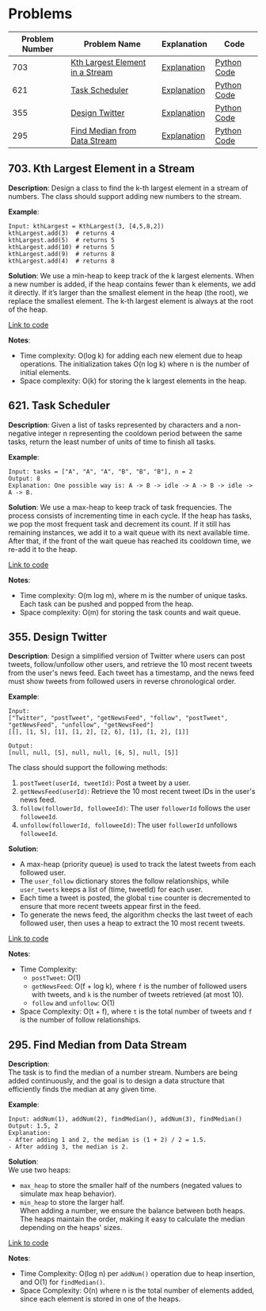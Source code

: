 # Problems

| Problem Number | Problem Name                                  | Explanation                                      | Code                                           |
|----------------|-----------------------------------------------|--------------------------------------------------|------------------------------------------------|
| 703  | [Kth Largest Element in a Stream](#703-kth-largest-element-in-a-stream) | [Explanation](#703-kth-largest-element-in-a-stream) | [Python Code](./703_kth_largest_element_stream.py) |
| 621  | [Task Scheduler](#621-task-scheduler) | [Explanation](#621-task-scheduler) | [Python Code](./621_task_scheduler.py) |
| 355  | [Design Twitter](#355-design-twitter) | [Explanation](#355-design-twitter) | [Python Code](./355_design_twitter.py)         |
| 295  | [Find Median from Data Stream](#295-find-median-from-data-stream) | [Explanation](#295-find-median-from-data-stream) | [Python Code](./295_find_median_from_stream.py) |

## 703. Kth Largest Element in a Stream

**Description**:
Design a class to find the k-th largest element in a stream of numbers. The class should support adding new numbers to the stream.

**Example**:
```plaintext
Input: kthLargest = KthLargest(3, [4,5,8,2])
kthLargest.add(3)  # returns 4
kthLargest.add(5)  # returns 5
kthLargest.add(10) # returns 5
kthLargest.add(9)  # returns 8
kthLargest.add(4)  # returns 8
```

**Solution**:
We use a min-heap to keep track of the k largest elements. When a new number is added, if the heap contains fewer than k elements, we add it directly. If it’s larger than the smallest element in the heap (the root), we replace the smallest element. The k-th largest element is always at the root of the heap.

[Link to code](./703_kth_largest_element_stream.py)

**Notes**:
- Time complexity: O(log k) for adding each new element due to heap operations. The initialization takes O(n log k) where n is the number of initial elements.
- Space complexity: O(k) for storing the k largest elements in the heap.

## 621. Task Scheduler

**Description**:
Given a list of tasks represented by characters and a non-negative integer n representing the cooldown period between the same tasks, return the least number of units of time to finish all tasks.

**Example**:
```plaintext
Input: tasks = ["A", "A", "A", "B", "B", "B"], n = 2
Output: 8
Explanation: One possible way is: A -> B -> idle -> A -> B -> idle -> A -> B.
```

**Solution**:
We use a max-heap to keep track of task frequencies. The process consists of incrementing time in each cycle. If the heap has tasks, we pop the most frequent task and decrement its count. If it still has remaining instances, we add it to a wait queue with its next available time. After that, if the front of the wait queue has reached its cooldown time, we re-add it to the heap.

[Link to code](./621_task_scheduler.py)

**Notes**:
- Time complexity: O(m log m), where m is the number of unique tasks. Each task can be pushed and popped from the heap.
- Space complexity: O(m) for storing the task counts and wait queue.

## 355. Design Twitter

**Description**:
Design a simplified version of Twitter where users can post tweets, follow/unfollow other users, and retrieve the 10 most recent tweets from the user's news feed. Each tweet has a timestamp, and the news feed must show tweets from followed users in reverse chronological order.

**Example**:
```plaintext
Input: 
["Twitter", "postTweet", "getNewsFeed", "follow", "postTweet", "getNewsFeed", "unfollow", "getNewsFeed"]
[[], [1, 5], [1], [1, 2], [2, 6], [1], [1, 2], [1]]

Output: 
[null, null, [5], null, null, [6, 5], null, [5]]
```

The class should support the following methods:
1. `postTweet(userId, tweetId)`: Post a tweet by a user.
2. `getNewsFeed(userId)`: Retrieve the 10 most recent tweet IDs in the user's news feed.
3. `follow(followerId, followeeId)`: The user `followerId` follows the user `followeeId`.
4. `unfollow(followerId, followeeId)`: The user `followerId` unfollows `followeeId`.

**Solution**:
- A max-heap (priority queue) is used to track the latest tweets from each followed user.
- The `user_follow` dictionary stores the follow relationships, while `user_tweets` keeps a list of (time, tweetId) for each user.
- Each time a tweet is posted, the global `time` counter is decremented to ensure that more recent tweets appear first in the feed.
- To generate the news feed, the algorithm checks the last tweet of each followed user, then uses a heap to extract the 10 most recent tweets.

[Link to code](./355_design_twitter.py)

**Notes**:
- Time Complexity:
  - `postTweet`: O(1)
  - `getNewsFeed`: O(f + log k), where `f` is the number of followed users with tweets, and `k` is the number of tweets retrieved (at most 10).
  - `follow` and `unfollow`: O(1)
- Space Complexity: O(t + f), where `t` is the total number of tweets and `f` is the number of follow relationships.

## 295. Find Median from Data Stream

**Description**:  
The task is to find the median of a number stream. Numbers are being added continuously, and the goal is to design a data structure that efficiently finds the median at any given time.

**Example**:
```plaintext
Input: addNum(1), addNum(2), findMedian(), addNum(3), findMedian()
Output: 1.5, 2
Explanation: 
- After adding 1 and 2, the median is (1 + 2) / 2 = 1.5.
- After adding 3, the median is 2.
```

**Solution**:  
We use two heaps: 
- `max_heap` to store the smaller half of the numbers (negated values to simulate max heap behavior).
- `min_heap` to store the larger half.  
When adding a number, we ensure the balance between both heaps. The heaps maintain the order, making it easy to calculate the median depending on the heaps' sizes.

[Link to code](./295_find_median_from_stream.py)

**Notes**:
- Time Complexity: O(log n) per `addNum()` operation due to heap insertion, and O(1) for `findMedian()`.
- Space Complexity: O(n) where n is the total number of elements added, since each element is stored in one of the heaps.